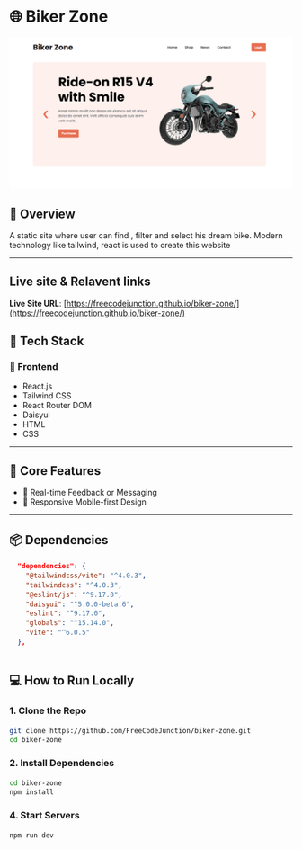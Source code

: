 # 🌐 Biker Zone

![Bike Zone](./biker-zone.png)

## 🧾 Overview

A static site where user can find , filter and select his dream bike.  Modern technology like tailwind, react is used to create this website

---

## Live site & Relavent links

**Live Site URL**: [https://freecodejunction.github.io/biker-zone/](https://freecodejunction.github.io/biker-zone/)



## 🚀 Tech Stack

### 🔹 Frontend
- React.js
- Tailwind CSS
- React Router DOM
- Daisyui
- HTML
- CSS



---

## 🔑 Core Features
- 💬 Real-time Feedback or Messaging
- 📱 Responsive Mobile-first Design

---

## 📦 Dependencies

```json
  "dependencies": {
    "@tailwindcss/vite": "^4.0.3",
    "tailwindcss": "^4.0.3",
    "@eslint/js": "^9.17.0",
    "daisyui": "^5.0.0-beta.6",
    "eslint": "^9.17.0",
    "globals": "^15.14.0",
    "vite": "^6.0.5"
  },
  
```

## 💻 How to Run Locally

### 1. Clone the Repo

```bash
git clone https://github.com/FreeCodeJunction/biker-zone.git
cd biker-zone
```

### 2. Install Dependencies

```bash
cd biker-zone
npm install
```



### 4. Start Servers

```bash
npm run dev
```



